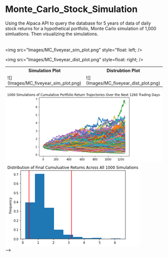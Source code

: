 # Monte_Carlo_Stock_Simulation
Using the Alpaca API  to query the database for 5 years of data of daily stock returns for a hypothetical portfolio, Monte Carlo simulation of 1,000 simluations. Then visualizing the simulations.
<br>
<br>
<br>
<img src="Images/MC_fiveyear_sim_plot.png"
style="float: left; />

<img src="Images/MC_fiveyear_dist_plot.png"
style=float: right; />
<table>
<tr>
<th> Simulation Plot </th>
<th> Distrubtion Plot</th>
</tr>
<tr>
<td>
![](Images/MC_fiveyear_sim_plot.png)
<!-- <img src="Images/MC_fiveyear_sim_plot.png"
style="float: left; /> -->

</td>
<td>
![](Images/MC_fiveyear_dist_plot.png)
<!-- <img src="Images/MC_fiveyear_dist_plot.png"
style=float: right; /> -->
</td>
</tr>
</table

<!-- <div class="row">
  <div class="col-md-4" markdown="1">
  <img src="Images/MC_fiveyear_sim_plot.png">
  </div>
    <div class="col-md-4" markdown="1">
  <img src="Images/MC_fiveyear_dist_plot.png">
  </div>
</div> -->
<!-- <p align="left"><img src="Images/MC_fiveyear_sim_plot.png" /> <img src="Images/MC_fiveyear_dist_plot.png"  /></p> -->
